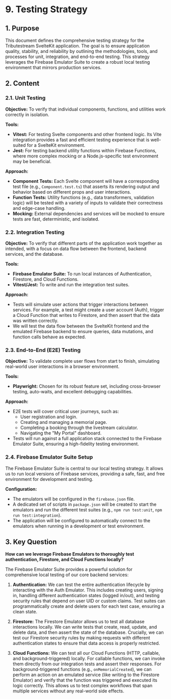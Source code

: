 # 9. Testing Strategy

## 1. Purpose

This document defines the comprehensive testing strategy for the Tributestream SvelteKit application. The goal is to ensure application quality, stability, and reliability by outlining the methodologies, tools, and processes for unit, integration, and end-to-end testing. This strategy leverages the Firebase Emulator Suite to create a robust local testing environment that mirrors production services.

## 2. Content

### 2.1. Unit Testing

**Objective:** To verify that individual components, functions, and utilities work correctly in isolation.

**Tools:**
*   **Vitest:** For testing Svelte components and other frontend logic. Its Vite integration provides a fast and efficient testing experience that is well-suited for a SvelteKit environment.
*   **Jest:** For testing backend utility functions within Firebase Functions, where more complex mocking or a Node.js-specific test environment may be beneficial.

**Approach:**
*   **Component Tests:** Each Svelte component will have a corresponding test file (e.g., `Component.test.ts`) that asserts its rendering output and behavior based on different props and user interactions.
*   **Function Tests:** Utility functions (e.g., data transformers, validation logic) will be tested with a variety of inputs to validate their correctness and edge-case handling.
*   **Mocking:** External dependencies and services will be mocked to ensure tests are fast, deterministic, and isolated.

### 2.2. Integration Testing

**Objective:** To verify that different parts of the application work together as intended, with a focus on data flow between the frontend, backend services, and the database.

**Tools:**
*   **Firebase Emulator Suite:** To run local instances of Authentication, Firestore, and Cloud Functions.
*   **Vitest/Jest:** To write and run the integration test suites.

**Approach:**
*   Tests will simulate user actions that trigger interactions between services. For example, a test might create a user account (Auth), trigger a Cloud Function that writes to Firestore, and then assert that the data was written correctly.
*   We will test the data flow between the SvelteKit frontend and the emulated Firebase backend to ensure queries, data mutations, and function calls behave as expected.

### 2.3. End-to-End (E2E) Testing

**Objective:** To validate complete user flows from start to finish, simulating real-world user interactions in a browser environment.

**Tools:**
*   **Playwright:** Chosen for its robust feature set, including cross-browser testing, auto-waits, and excellent debugging capabilities.

**Approach:**
*   E2E tests will cover critical user journeys, such as:
    *   User registration and login.
    *   Creating and managing a memorial page.
    *   Completing a booking through the livestream calculator.
    *   Navigating the "My Portal" dashboard.
*   Tests will run against a full application stack connected to the Firebase Emulator Suite, ensuring a high-fidelity testing environment.

### 2.4. Firebase Emulator Suite Setup

The Firebase Emulator Suite is central to our local testing strategy. It allows us to run local versions of Firebase services, providing a safe, fast, and free environment for development and testing.

**Configuration:**
*   The emulators will be configured in the `firebase.json` file.
*   A dedicated set of scripts in `package.json` will be created to start the emulators and run the different test suites (e.g., `npm run test:unit`, `npm run test:integration`).
*   The application will be configured to automatically connect to the emulators when running in a development or test environment.

## 3. Key Question

**How can we leverage Firebase Emulators to thoroughly test authentication, Firestore, and Cloud Functions locally?**

The Firebase Emulator Suite provides a powerful solution for comprehensive local testing of our core backend services:

1.  **Authentication:** We can test the entire authentication lifecycle by interacting with the Auth Emulator. This includes creating users, signing in, handling different authentication states (logged in/out), and testing security rules that depend on user UID or custom claims. Test suites can programmatically create and delete users for each test case, ensuring a clean state.

2.  **Firestore:** The Firestore Emulator allows us to test all database interactions locally. We can write tests that create, read, update, and delete data, and then assert the state of the database. Crucially, we can test our Firestore security rules by making requests with different authentication states to ensure that data access is properly restricted.

3.  **Cloud Functions:** We can test all our Cloud Functions (HTTP, callable, and background-triggered) locally. For callable functions, we can invoke them directly from our integration tests and assert their responses. For background-triggered functions (e.g., `onMemorialCreated`), we can perform an action on an emulated service (like writing to the Firestore Emulator) and verify that the function was triggered and executed its logic correctly. This allows us to test complex workflows that span multiple services without any real-world side effects.